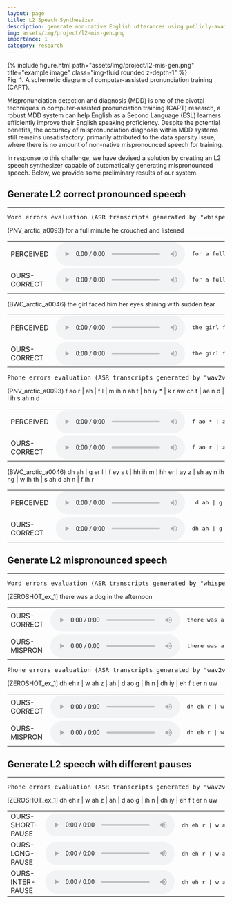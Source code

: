 ```yaml
---
layout: page
title: L2 Speech Synthesizer
description: generate non-native English utterances using publicly-available l2-arctic data.
img: assets/img/project/l2-mis-gen.png
importance: 1
category: research
---
```


<div class="row">
    <div class="col-sm mt-3 mt-md-0">
        {% include figure.html path="assets/img/project/l2-mis-gen.png" title="example image" class="img-fluid rounded z-depth-1" %}
    </div>
</div>
<div class="caption">
    Fig. 1. A schemetic diagram of computer-assisted pronunciation training (CAPT).
</div>

Mispronunciation detection and diagnosis (MDD) is one of the pivotal techniques in computer-assisted pronunciation training (CAPT) research, a robust MDD system can help English as a Second Language (ESL) learners efficiently improve their English speaking proficiency. Despite the potential benefits, the accuracy of mispronunciation diagnosis within MDD systems still remains unsatisfactory, primarily attributed to the data sparsity issue, where there is no amount of non-native mispronounced speech for training.

In response to this challenge, we have devised a solution by creating an L2 speech synthesizer capable of automatically generating mispronounced speech. Below, we provide some preliminary results of our system.

<!-- correct speech -->
<h2 class="title">Generate L2 correct pronounced speech</h2>
<hr>
<div>
    <!-- word -->
    <pre>Word errors evaluation (ASR transcripts generated by "whisper-large-v2")</pre>
    <!-- ex1 -->
    <p class="prompt-title">
        (PNV_arctic_a0093) for a full minute he  crouched and listened
    </p>
    <div class="bootstrap-table bootstrap4">
    <div class="fixed-table-container">
    <div class="fixed-table-body">
        <table class="table table-boardered">
            <tbody>
            <tr>
                <td class="first-col">PERCEIVED</td>
                <td class="last-col">
                    <audio controls controlslist="noplaybackrate nodownload">
                        <source src="/assets/audio/PNV_arctic_a0093_per.wav">
                    </audio>
                </td>
                <td><pre>for a full minute he <span>is    crowd</span> and   <span>listen</span></pre></td>
            </tr>
            <tr>
                <td class="first-col">OURS-CORRECT</td>
                <td class="last-col">
                    <audio controls controlslist="noplaybackrate nodownload">
                        <source src="/assets/audio/PNV_arctic_a0093_gen.wav">
                    </audio>
                </td>
                <td><pre>for a full minute he  * crouched and listened</pre></td>
            </tr>
            </tbody>
        </table>
    </div>
    </div>
    </div>
    <!-- ex2 -->
    <p class="prompt-title">
        (BWC_arctic_a0046) the girl faced him her eyes  shining with   sudden fear
    </p>
    <div class="bootstrap-table bootstrap4">
    <div class="fixed-table-container">
    <div class="fixed-table-body">
        <table class="table table-boardered">
            <tbody>
            <tr>
                <td class="first-col">PERCEIVED</td>
                <td class="last-col">
                    <audio controls controlslist="noplaybackrate nodownload">
                        <source src="/assets/audio/BWC_arctic_a0046_per.wav">
                    </audio>
                </td>
                <td><pre>the girl faced him her eyes <span>shinning</span> with <span>shoulder</span> fear</pre></td>
            </tr>
            <tr>
                <td class="first-col">OURS-CORRECT</td>
                <td class="last-col">
                    <audio controls controlslist="noplaybackrate nodownload">
                        <source src="/assets/audio/BWC_arctic_a0046_gen.wav">
                    </audio>
                </td>
                <td><pre>the girl faced him her eyes  shining with   sudden fear</pre></td>
            </tr>
            </tbody>
        </table>
    </div>
    </div>
    </div>
    <!-- phone -->
    <pre>Phone errors evaluation (ASR transcripts generated by "wav2vec2-large")</pre>
    <!-- ex1 -->
    <p class="prompt-title">
        (PNV_arctic_a0093) f ao r | ah | f  l | m ih n ah t | hh iy * | k r aw ch t | ae n d | l ih s ah n d
    </p>
    <div class="bootstrap-table bootstrap4">
    <div class="fixed-table-container">
    <div class="fixed-table-body">
        <table class="table table-boardered">
            <tbody>
            <tr>
                <td class="first-col">PERCEIVED</td>
                <td class="last-col">
                    <audio controls controlslist="noplaybackrate nodownload">
                        <source src="/assets/audio/PNV_arctic_a0093_per.wav">
                    </audio>
                </td>
                <td><pre>f ao <span>*</span> | ah | f <span>uw</span> | m ih n ah t | hh iy <span>s</span> | k r aw  <span>*</span> t | ae n d | l ih s ah <span>* *</span> </pre></td>
            </tr>
            <tr>
                <td class="first-col">OURS-CORRECT</td>
                <td class="last-col">
                    <audio controls controlslist="noplaybackrate nodownload">
                        <source src="/assets/audio/PNV_arctic_a0093_gen.wav">
                    </audio>
                </td>
                <td><pre>f ao r | ah | f  l | m ih n ah t | hh iy * | k r aw ch t | ae n d | l ih s ah n d</pre></td>
            </tr>
            </tbody>
        </table>
    </div>
    </div>
    </div>
    <!-- ex2 -->
    <p class="prompt-title">
        (BWC_arctic_a0046) dh ah | g er l | f ey s t | hh ih m | hh er | ay z | sh ay n ih ng | w ih th |  s ah d ah n | f ih r
    </p>
    <div class="bootstrap-table bootstrap4">
    <div class="fixed-table-container">
    <div class="fixed-table-body">
        <table class="table table-boardered">
            <tbody>
            <tr>
                <td class="first-col">PERCEIVED</td>
                <td class="last-col">
                    <audio controls controlslist="noplaybackrate nodownload">
                        <source src="/assets/audio/BWC_arctic_a0046_per.wav">
                    </audio>
                </td>
                <td><pre> <span>d</span> ah | g er l | f ey s t | hh <span>iy</span> m | hh er | ay <span>s</span> | sh <span>iy</span> n ih  <span>*</span> | w ih th | <span>sh aw</span> d <span>er *</span> | f ih r</pre></td>
            </tr>
            <tr>
                <td class="first-col">OURS-CORRECT</td>
                <td class="last-col">
                    <audio controls controlslist="noplaybackrate nodownload">
                        <source src="/assets/audio/BWC_arctic_a0046_gen.wav">
                    </audio>
                </td>
                <td><pre>dh ah | g er l | f ey s t | hh ih m | hh er | ay <span>s</span> | sh ay n ih ng | w ih th |  s ah d ah n | f ih r</pre></td>
            </tr>
            </tbody>
        </table>
    </div>
    </div>
    </div>
</div>

<!-- mispronounced speech-->
<h2 class="title">Generate L2 mispronounced speech</h2>
<hr>
<div>
    <!-- word -->
    <pre>Word errors evaluation (ASR transcripts generated by "whisper-large-v2")</pre>
    <!-- ex1 -->
    <p class="prompt-title">
        [ZEROSHOT_ex_1] there was a dog in the afternoon
    </p>
    <div class="bootstrap-table bootstrap4">
    <div class="fixed-table-container">
    <div class="fixed-table-body">
        <table class="table table-boardered">
            <tbody>
            <tr>
                <td class="first-col">OURS-CORRECT</td>
                <td class="last-col">
                    <audio controls controlslist="noplaybackrate nodownload">
                        <source src="/assets/audio/ZEROSHOT_ex_1_cor.wav">
                    </audio>
                </td>
                <td><pre>there was a dog in the afternoon</pre></td>
            </tr>
            <tr>
                <td class="first-col">OURS-MISPRON</td>
                <td class="last-col">
                    <audio controls controlslist="noplaybackrate nodownload">
                        <source src="/assets/audio/ZEROSHOT_ex_1_mis.wav">
                    </audio>
                </td>
                <td><pre>there was a <span>talk</span> in <span>the</span> afternoon</pre></td>
            </tr>
            </tbody>
        </table>
    </div>
    </div>
    </div>
    <!-- phone -->
    <pre>Phone errors evaluation (ASR transcripts generated by "wav2vec2-large")</pre>
    <p class="prompt-title">
        [ZEROSHOT_ex_1] dh eh r | w ah z | ah | d ao g | ih n | dh iy | eh f t er n uw
    </p>
    <div class="bootstrap-table bootstrap4">
    <div class="fixed-table-container">
    <div class="fixed-table-body">
        <table class="table table-boardered">
            <tbody>
            <tr>
                <td class="first-col">OURS-CORRECT</td>
                <td class="last-col">
                    <audio controls controlslist="noplaybackrate nodownload">
                        <source src="/assets/audio/ZEROSHOT_ex_1_cor.wav">
                    </audio>
                </td>
                <td><pre>dh eh r | w ah z | ah | d ao g | ih n | dh iy | eh f t er n uw</pre></td>
            </tr>
            <tr>
                <td class="first-col">OURS-MISPRON</td>
                <td class="last-col">
                    <audio controls controlslist="noplaybackrate nodownload">
                        <source src="/assets/audio/ZEROSHOT_ex_1_mis.wav">
                    </audio>
                </td>
                <td><pre>dh eh r | w ah z | ah | <span>t</span> ao <span>k</span> | ih n | dh <span>ah</span> | eh f t er n uw</pre></td>
            </tr>
            </tbody>
        </table>
    </div>
    </div>
    </div>
</div>

<!-- paused speech-->
<h2 class="title">Generate L2 speech with different pauses</h2>
<hr>
<div>
    <!-- phone -->
    <pre>Phone errors evaluation (ASR transcripts generated by "wav2vec2-large")</pre>
    <p class="prompt-title">
        [ZEROSHOT_ex_1] dh eh r | w ah z | ah | d ao g | ih n | dh iy | eh f t er n uw
    </p>
    <div class="bootstrap-table bootstrap4">
    <div class="fixed-table-container">
    <div class="fixed-table-body">
        <table class="table table-boardered">
            <tbody>
            <tr>
                <td class="first-col">OURS-SHORT-PAUSE</td>
                <td class="last-col">
                    <audio controls controlslist="noplaybackrate nodownload">
                        <source src="/assets/audio/ZEROSHOT_ex_1_shortp.wav">
                    </audio>
                </td>
                <td><pre>dh eh r | w ah z | ah | d ao g | <span>sil</span> | ih n | dh iy | eh f t er n uw</pre></td>
            </tr>
            <tr>
                <td class="first-col">OURS-LONG-PAUSE</td>
                <td class="last-col">
                    <audio controls controlslist="noplaybackrate nodownload">
                        <source src="/assets/audio/ZEROSHOT_ex_1_longp.wav">
                    </audio>
                </td>
                <td><pre>dh eh r | w ah z | ah | d ao g | <span>sil sil</span> | ih n | dh iy | eh f t er n uw</pre></td>
            </tr>
            <tr>
                <td class="first-col">OURS-INTER-PAUSE</td>
                <td class="last-col">
                    <audio controls controlslist="noplaybackrate nodownload">
                        <source src="/assets/audio/ZEROSHOT_ex_1_interp.wav">
                    </audio>
                </td>
                <td><pre>dh eh r | w ah z | <span>sil</span> | ah | d ao g | <span>sil</span> | ih n | dh iy | eh f t er n uw</pre></td>
            </tr>
            </tbody>
        </table>
    </div>
    </div>
    </div>
</div>